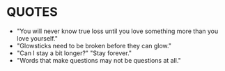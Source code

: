 # QUOTES

- "You will never know true loss until you love something more than you love yourself."
- "Glowsticks need to be broken before they can glow."
- "Can I stay a bit longer?" "Stay forever."
- "Words that make questions may not be questions at all."